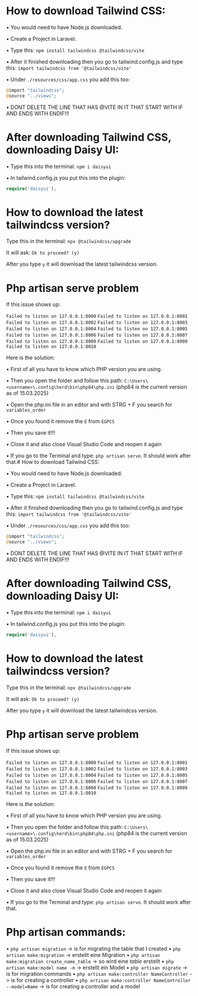 # How to download Tailwind CSS:

• You would need to have Node.js downloaded.

• Create a Project in Laravel.

• Type this: ```npm install tailwindcss @tailwindcss/vite```

• After it finished downloading then you go to tailwind.config.js
  and type this: ```import tailwindcss from '@tailwindcss/vite'```

• Under ```./resources/css/app.css``` you add this too: 
```php
@import "tailwindcss";
@source "../views";
```

• DONT DELETE THE LINE THAT HAS @VITE IN IT THAT START WITH IF AND ENDS
  WITH ENDIF!!!

# After downloading Tailwind CSS, downloading Daisy UI:

• Type this into the terminal: ```npm i daisyui```

• In tailwind.config.js you put this into the plugin: 
```php
require('daisyui'),
```


# How to download the latest tailwindcss version?

Type this in the terminal: ```npx @tailwindcss/upgrade```

It will ask: ``` Ok to proceed? (y) ```

After you type ```y``` it will download the latest tailwindcss version.


# Php artisan serve problem
If this issue shows up:

```Failed to listen on 127.0.0.1:8000```
```Failed to listen on 127.0.0.1:8001```
```Failed to listen on 127.0.0.1:8002```
```Failed to listen on 127.0.0.1:8003```
```Failed to listen on 127.0.0.1:8004```
```Failed to listen on 127.0.0.1:8005```
```Failed to listen on 127.0.0.1:8006```
```Failed to listen on 127.0.0.1:8007```
```Failed to listen on 127.0.0.1:8008```
```Failed to listen on 127.0.0.1:8009```
```Failed to listen on 127.0.0.1:8010```

Here is the solution:

• First of all you have to know which PHP version you are using.

• Then you open the folder and follow this path: ```C:\Users\<username>\.config\herd\bin\php84\php.ini``` 
  (php84 is the current version as of 15.03.2025)

• Open the php.ini file in an editor and with STRG + F you search for ```variables_order```

• Once you found it remove the ```E``` from ```EGPCS```

• Then you save it!!!

• Close it and also close Visual Studio Code and reopen it again

• If you go to the Terminal and type: ```php artisan serve```. 
  It should work after that.# How to download Tailwind CSS:

• You would need to have Node.js downloaded.

• Create a Project in Laravel.

• Type this: ```npm install tailwindcss @tailwindcss/vite```

• After it finished downloading then you go to tailwind.config.js
  and type this: ```import tailwindcss from '@tailwindcss/vite'```

• Under ```./resources/css/app.css``` you add this too: 
```php
@import "tailwindcss";
@source "../views";
```

• DONT DELETE THE LINE THAT HAS @VITE IN IT THAT START WITH IF AND ENDS
  WITH ENDIF!!!

# After downloading Tailwind CSS, downloading Daisy UI:

• Type this into the terminal: ```npm i daisyui```

• In tailwind.config.js you put this into the plugin: 
```php
require('daisyui'),
```


# How to download the latest tailwindcss version?

Type this in the terminal: ```npx @tailwindcss/upgrade```

It will ask: ``` Ok to proceed? (y) ```

After you type ```y``` it will download the latest tailwindcss version.


# Php artisan serve problem
If this issue shows up:

```Failed to listen on 127.0.0.1:8000```
```Failed to listen on 127.0.0.1:8001```
```Failed to listen on 127.0.0.1:8002```
```Failed to listen on 127.0.0.1:8003```
```Failed to listen on 127.0.0.1:8004```
```Failed to listen on 127.0.0.1:8005```
```Failed to listen on 127.0.0.1:8006```
```Failed to listen on 127.0.0.1:8007```
```Failed to listen on 127.0.0.1:8008```
```Failed to listen on 127.0.0.1:8009```
```Failed to listen on 127.0.0.1:8010```

Here is the solution:

• First of all you have to know which PHP version you are using.

• Then you open the folder and follow this path: ```C:\Users\<username>\.config\herd\bin\php84\php.ini``` 
  (php84 is the current version as of 15.03.2025)

• Open the php.ini file in an editor and with STRG + F you search for ```variables_order```

• Once you found it remove the ```E``` from ```EGPCS```

• Then you save it!!!

• Close it and also close Visual Studio Code and reopen it again

• If you go to the Terminal and type: ```php artisan serve```. 
  It should work after that.

# Php artisan commands:
• ```php artisan migration``` -> is for migrating the table that I created
• ```php artisan make:migration``` -> erstellt eine Migration
• ```php artisan make:migration create_name_table``` -> so wird eine *table* erstellt
• ```php artisan make:model name -m``` -> erstellt ein Model
• ```php artisan migrate``` -> is for migration commands
• ```php artisan make:controller NameController``` -> is for creating a controller
• ```php artisan make:controller NameController --model=Name``` -> is for creating a controller and a model
